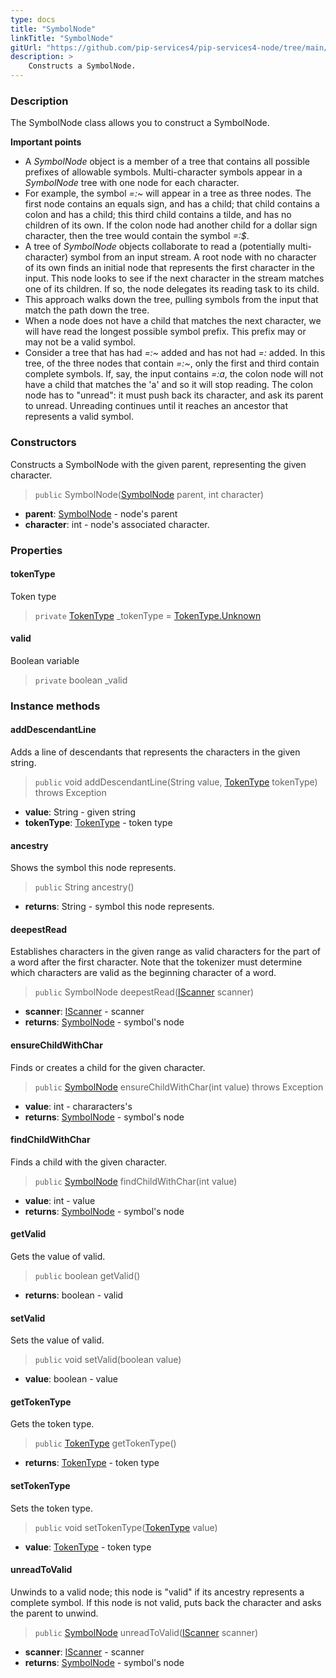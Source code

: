 ```yaml
---
type: docs
title: "SymbolNode"
linkTitle: "SymbolNode"
gitUrl: "https://github.com/pip-services4/pip-services4-node/tree/main/pip-services4-expressions-node"
description: > 
    Constructs a SymbolNode.
---
```


### Description
The SymbolNode class allows you to construct a SymbolNode.

**Important points**

- A *SymbolNode* object is a member of a tree that contains all possible prefixes of allowable symbols. Multi-character symbols appear in a *SymbolNode* tree with one node for each character.
- For example, the symbol *=:~* will appear in a tree as three nodes. The first node contains an equals sign, and has a child; that child contains a colon and has a child; this third child contains a tilde, and has no children of its own. If the colon node had another child for a dollar sign character, then the tree would contain the symbol *=:$*.
- A tree of *SymbolNode* objects collaborate to read a (potentially multi-character) symbol from an input stream. A root node with no character of its own finds an initial node
that represents the first character in the input. This node looks to see if the next character in the stream matches one of its children. If so, the node delegates its reading task to its child.
- This approach walks down the tree, pulling symbols from the input that match the path down the tree.
- When a node does not have a child that matches the next character, we will have read the longest possible symbol prefix. This prefix may or may not be a valid symbol.
- Consider a tree that has had *=:~* added and has not had *=:* added. In this tree, of the three nodes that contain *=:~*, only the first and third contain
complete symbols. If, say, the input contains *=:a*, the colon node will not have a child that matches the 'a' and so it will stop reading. The colon node has to "unread": it must push back its character, and ask its parent to unread. Unreading continues until it reaches an ancestor that represents a valid symbol.

### Constructors
Constructs a SymbolNode with the given parent, representing the given character.

> `public` SymbolNode([SymbolNode]() parent, int character)

- **parent**: [SymbolNode]() - node's parent
- **character**: int - node's associated character.


### Properties

#### tokenType
Token type
> `private` [TokenType](../../token_type) _tokenType = [TokenType.Unknown](../../token_type)

#### valid
Boolean variable 

> `private` boolean _valid

### Instance methods


#### addDescendantLine
Adds a line of descendants that represents the characters in the given string.

> `public` void addDescendantLine(String value, [TokenType](../../token_type) tokenType) throws Exception

- **value**: String - given string
- **tokenType**: [TokenType](../../token_type) - token type

#### ancestry
Shows the symbol this node represents.

> `public` String ancestry()

- **returns**: String - symbol this node represents.

#### deepestRead
Establishes characters in the given range as valid characters for the part of a word after the first character. Note that the tokenizer must determine which characters are valid as the beginning character of a word.

> `public` SymbolNode deepestRead([IScanner](../../../io/iscanner) scanner)

- **scanner**: [IScanner](../../../io/iscanner) - scanner
- **returns**: [SymbolNode]() - symbol's node


#### ensureChildWithChar
Finds or creates a child for the given character.

> `public` [SymbolNode]() ensureChildWithChar(int value) throws Exception

- **value**: int - chararacters's 
- **returns**: [SymbolNode]() - symbol's node


#### findChildWithChar
Finds a child with the given character.

> `public` [SymbolNode]() findChildWithChar(int value)

- **value**: int - value
- **returns**: [SymbolNode]() - symbol's node

#### getValid
Gets the value of valid.

> `public` boolean getValid()

- **returns**: boolean - valid

#### setValid
Sets the value of valid.

> `public` void setValid(boolean value)

- **value**: boolean - value
  
#### getTokenType
Gets the token type.

> `public` [TokenType](../../token_type) getTokenType()

- **returns**: [TokenType](../../token_type) - token type
  
#### setTokenType
Sets the token type.

> `public` void setTokenType([TokenType](../../token_type) value)

- **value**: [TokenType](../../token_type) - token type

#### unreadToValid
Unwinds to a valid node; this node is "valid" if its ancestry represents a complete symbol.
If this node is not valid, puts back the character and asks the parent to unwind.

> `public` [SymbolNode]() unreadToValid([IScanner](../../../io/iscanner) scanner)

- **scanner**: [IScanner](../../../io/iscanner) - scanner
- **returns**: [SymbolNode]() - symbol's node
